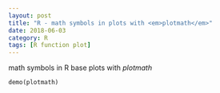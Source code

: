 ```yaml
---
layout: post
title: "R - math symbols in plots with <em>plotmath</em>"
date: 2018-06-03
category: R
tags: [R function plot]
---
```


math symbols in R base plots with <em>plotmath</em>


```
demo(plotmath)
```
